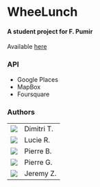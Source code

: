 WheeLunch
=======================
#### A student project for F. Pumir

Available <a href="http://wheelunch.fr">here</a>

### API
   * Google Places
   * MapBox
   * Foursquare

### Authors
<table>
  <tr>
    <td><img src="http://www.gravatar.com/avatar/e972a584b753caed5d52ec948f6e003e.png"></td>
    <td valign="middle">Dimitri T.</td>
  </tr>
    <tr>
    <td><img src="http://www.gravatar.com/avatar/baf8b79f41d7dd0274f386c241a5d555.png"></td>
    <td valign="middle">Lucie R.</td>
  </tr>
      <tr>
    <td><img src="http://lorempixel.com/80/80/cats/"></td>
    <td valign="middle">Pierre B.</td>
  </tr>
      <tr>
    <td><img src="http://www.gravatar.com/avatar/292c4785a7a823f50fa27a53a96f5b4e"></td>
    <td valign="middle">Pierre G.</td>
  </tr>
      <tr>
    <td><img src="http://lorempixel.com/80/80/cats/"></td>
    <td valign="middle">Jeremy Z.</td>
  </tr>
</table>

